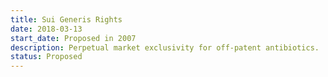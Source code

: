 ```yaml
---
title: Sui Generis Rights
date: 2018-03-13
start_date: Proposed in 2007
description: Perpetual market exclusivity for off-patent antibiotics.
status: Proposed
---
```

